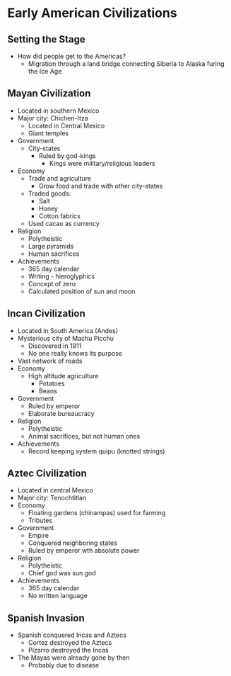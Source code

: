# Early American Civilizations
## Setting the Stage
* How did people get to the Americas?
  * Migration through a land bridge connecting Siberia to Alaska furing the Ice Age
## Mayan Civilization
* Located in southern Mexico
* Major city: Chichen-Itza
  * Located in Central Mexico
  * Giant temples
* Government
  * City-states
    * Ruled by god-kings
      * Kings were military/religious leaders
* Economy
  * Trade and agriculture
    * Grow food and trade with other city-states
  * Traded goods:
    * Salt
    * Honey
    * Cotton fabrics
  * Used cacao as currency
* Religion
  * Polytheistic
  * Large pyramids
  * Human sacrifices
* Achievements
  * 365 day calendar
  * Writing - hieroglyphics
  * Concept of zero
  * Calculated position of sun and moon
## Incan Civilization
* Located in South America (Andes)
* Mysterious city of Machu Picchu
  * Discovered in 1911
  * No one really knows its purpose
* Vast network of roads
* Economy
  * High altitude agriculture
    * Potatoes
    * Beans
* Government
  * Ruled by emperor
  * Elaborate bureaucracy
* Religion
  * Polytheistic
  * Animal sacrifices, but not human ones
* Achievements
  * Record keeping system quipu (knotted strings)
## Aztec Civilization
* Located in central Mexico
* Major city: Tenochtitlan
* Economy
  * Floating gardens (chinampas) used for farming
  * Tributes
* Government
  * Empire
  * Conquered neighboring states
  * Ruled by emperor wth absolute power
* Religion
  * Polytheistic
  * Chief god was sun god
* Achievements
  * 365 day calendar
  * No written language
## Spanish Invasion
* Spanish conquered Incas and Aztecs
  * Cortez destroyed the Aztecs
  * Pizarro destroyed the Incas
* The Mayas were already gone by then
  * Probably due to disease
